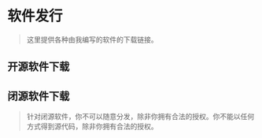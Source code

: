 # 软件发行

> 这里提供各种由我编写的软件的下载链接。

## 开源软件下载



## 闭源软件下载

> 针对闭源软件，你不可以随意分发，除非你拥有合法的授权。你不能以任何方式得到源代码，除非你拥有合法的授权。

